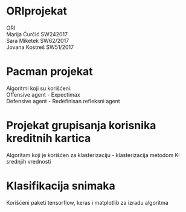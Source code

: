 # ORIprojekat
ORI  
Marija Ćurčić SW242017  
Sara Miketek SW62/2017  
Jovana Kostreš SW51/2017  
  
# Pacman projekat
Algoritmi koji su korišćeni:   
Offensive agent - Expectimax  
Defensive agent - Redefinisan refleksni agent  

# Projekat grupisanja korisnika kreditnih kartica  
Algoritam koji je korišćen za klasterizaciju - klasterizacija metodom K-srednjih vrednosti  

# Klasifikacija snimaka  
Korišćeni paketi tensorflow, keras i matplotlib za izradu algoritma
